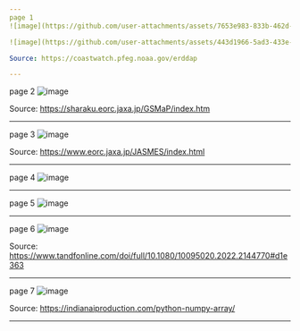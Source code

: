 ```yaml
---
page 1
![image](https://github.com/user-attachments/assets/7653e983-833b-462d-a856-3cfbd5e657e4)

![image](https://github.com/user-attachments/assets/443d1966-5ad3-433e-a8cf-66546b5b9f27)

Source: https://coastwatch.pfeg.noaa.gov/erddap

---
```

page 2
![image](https://github.com/user-attachments/assets/c99e6328-590c-43bd-829a-d868230f57f7)

Source: https://sharaku.eorc.jaxa.jp/GSMaP/index.htm

---
page 3
![image](https://github.com/user-attachments/assets/a97c0578-19ff-4b1f-8ad8-5016f0a5259b)

Source: https://www.eorc.jaxa.jp/JASMES/index.html

---
page 4
![image](https://github.com/user-attachments/assets/f445ab7f-4adc-4ea8-8a80-8b804a7fec9f)

---
page 5
![image](https://github.com/user-attachments/assets/d98a51a8-3a7c-4998-8b10-e8e4d04f9eb3)

---
page 6
![image](https://github.com/user-attachments/assets/d9fbf220-8de8-4ae2-b15d-ec627e6eb377)

Source: https://www.tandfonline.com/doi/full/10.1080/10095020.2022.2144770#d1e363

---
page 7
![image](https://github.com/user-attachments/assets/0804f9f2-97f3-4a73-819c-6a63ec1a698b)

Source: https://indianaiproduction.com/python-numpy-array/

---
